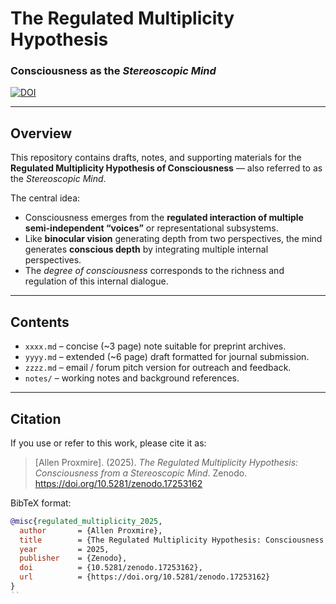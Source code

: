 # The Regulated Multiplicity Hypothesis  
### Consciousness as the *Stereoscopic Mind*

[![DOI](https://zenodo.org/badge/DOI/10.5281/zenodo.17253162.svg)](https://doi.org/10.5281/zenodo.17253162)


---

## Overview
This repository contains drafts, notes, and supporting materials for the **Regulated Multiplicity Hypothesis of Consciousness** — also referred to as the *Stereoscopic Mind*.  

The central idea:  
- Consciousness emerges from the **regulated interaction of multiple semi-independent “voices”** or representational subsystems.  
- Like **binocular vision** generating depth from two perspectives, the mind generates **conscious depth** by integrating multiple internal perspectives.  
- The *degree of consciousness* corresponds to the richness and regulation of this internal dialogue.  

---

## Contents
- `xxxx.md` – concise (~3 page) note suitable for preprint archives.  
- `yyyy.md` – extended (~6 page) draft formatted for journal submission.  
- `zzzz.md` – email / forum pitch version for outreach and feedback.  
- `notes/` – working notes and background references.  

---

## Citation
If you use or refer to this work, please cite it as:  

> [Allen Proxmire]. (2025). *The Regulated Multiplicity Hypothesis: Consciousness from a Stereoscopic Mind*. Zenodo. https://doi.org/10.5281/zenodo.17253162  



BibTeX format:  
```bibtex
@misc{regulated_multiplicity_2025,
  author       = {Allen Proxmire},
  title        = {The Regulated Multiplicity Hypothesis: Consciousness from a Stereoscopic Mind},
  year         = 2025,
  publisher    = {Zenodo},
  doi          = {10.5281/zenodo.17253162},
  url          = {https://doi.org/10.5281/zenodo.17253162}
}
``
